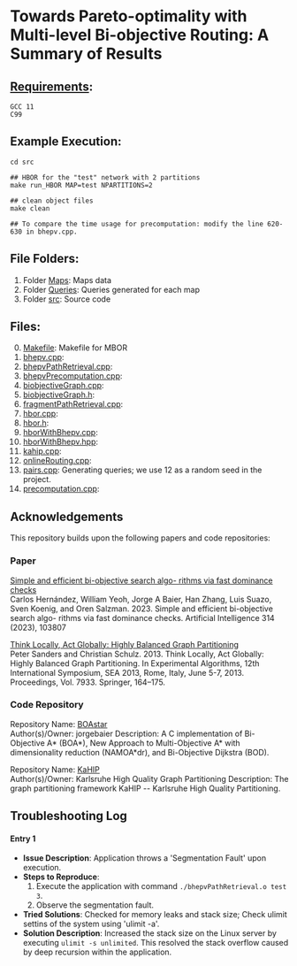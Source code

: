 # Towards Pareto-optimality with Multi-level Bi-objective Routing: A Summary of Results #

## [Requirements](https://github.com/yang-mingzhou/biobjectiveRouting):
```
GCC 11
C99
```
## Example Execution: 
```
cd src

## HBOR for the "test" network with 2 partitions
make run_HBOR MAP=test NPARTITIONS=2

## clean object files
make clean

## To compare the time usage for precomputation: modify the line 620-630 in bhepv.cpp.
```

## File Folders:

1. Folder [Maps](https://github.com/yang-mingzhou/MBOR/tree/master/Maps): Maps data
2. Folder [Queries](https://github.com/yang-mingzhou/MBOR/tree/master/Queries): Queries generated for each map
3. Folder [src](https://github.com/yang-mingzhou/MBOR/tree/master/src): Source code

## Files:
0. [Makefile](https://github.com/yang-mingzhou/MBOR/blob/master/src/Makefile): Makefile for MBOR
3. [bhepv.cpp](https://github.com/yang-mingzhou/MBOR/blob/master/src/bhepv.cpp): 
4. [bhepvPathRetrieval.cpp](https://github.com/yang-mingzhou/MBOR/blob/master/src/bhepvPathRetrieval.cpp):  
5. [bhepvPrecomputation.cpp](https://github.com/yang-mingzhou/MBOR/blob/master/src/bhepvPrecomputation.cpp):  
6. [biobjectiveGraph.cpp](https://github.com/yang-mingzhou/MBOR/blob/master/src/biobjectiveGraph.cpp):  
7. [biobjectiveGraph.h](https://github.com/yang-mingzhou/MBOR/blob/master/src/biobjectiveGraph.h):  
9. [fragmentPathRetrieval.cpp](https://github.com/yang-mingzhou/MBOR/blob/master/src/fragmentPathRetrieval.cpp):  
10. [hbor.cpp](https://github.com/yang-mingzhou/MBOR/blob/master/src/hbor.cpp):  
11. [hbor.h](https://github.com/yang-mingzhou/MBOR/blob/master/src/hbor.h):  
12. [hborWithBhepv.cpp](https://github.com/yang-mingzhou/MBOR/blob/master/src/hborWithBhepv.cpp):  
13. [hborWithBhepv.hpp](https://github.com/yang-mingzhou/MBOR/blob/master/src/hborWithBhepv.hpp):  
15. [kahip.cpp](https://github.com/yang-mingzhou/MBOR/blob/master/src/kahip.cpp):  
17. [onlineRouting.cpp](https://github.com/yang-mingzhou/MBOR/blob/master/src/onlineRouting.cpp):  
18. [pairs.cpp](https://github.com/yang-mingzhou/MBOR/blob/master/src/pairs.cpp): Generating queries; we use 12 as a random seed in the project.
19. [precomputation.cpp](https://github.com/yang-mingzhou/MBOR/blob/master/src/precomputation.cpp):  


## Acknowledgements

This repository builds upon the following papers and code repositories:

### Paper
[Simple and efficient bi-objective search algo-
rithms via fast dominance checks](https://www.sciencedirect.com/science/article/pii/S0004370222001473)  
Carlos Hernández, William Yeoh, Jorge A Baier, Han Zhang, Luis Suazo, Sven
Koenig, and Oren Salzman. 2023. Simple and efficient bi-objective search algo-
rithms via fast dominance checks. Artificial Intelligence 314 (2023), 103807

[Think Locally, Act Globally: Highly
Balanced Graph Partitioning](https://link.springer.com/chapter/10.1007/978-3-642-38527-8_16)  
Peter Sanders and Christian Schulz. 2013. Think Locally, Act Globally: Highly
Balanced Graph Partitioning. In Experimental Algorithms, 12th International
Symposium, SEA 2013, Rome, Italy, June 5-7, 2013. Proceedings, Vol. 7933. Springer,
164–175.

### Code Repository
Repository Name: [BOAstar](https://github.com/jorgebaier/BOAstar/)  
Author(s)/Owner: jorgebaier 
Description: A C implementation of Bi-Objective A* (BOA*), New Approach to Multi-Objective A* with dimensionality reduction (NAMOA*dr), and Bi-Objective Dijkstra (BOD). 

Repository Name: [KaHIP](https://github.com/KaHIP/KaHIP)  
Author(s)/Owner: Karlsruhe High Quality Graph Partitioning 
Description: The graph partitioning framework KaHIP -- Karlsruhe High Quality Partitioning.

## Troubleshooting Log

#### Entry 1
- **Issue Description**: Application throws a 'Segmentation Fault' upon execution.
- **Steps to Reproduce**:
  1. Execute the application with command `./bhepvPathRetrieval.o test 3`.
  2. Observe the segmentation fault.
- **Tried Solutions**: Checked for memory leaks and stack size; Check ulimit settins of the system using 'ulimit -a'.
- **Solution Description**: Increased the stack size on the Linux server by executing `ulimit -s unlimited`. This resolved the stack overflow caused by deep recursion within the application.


